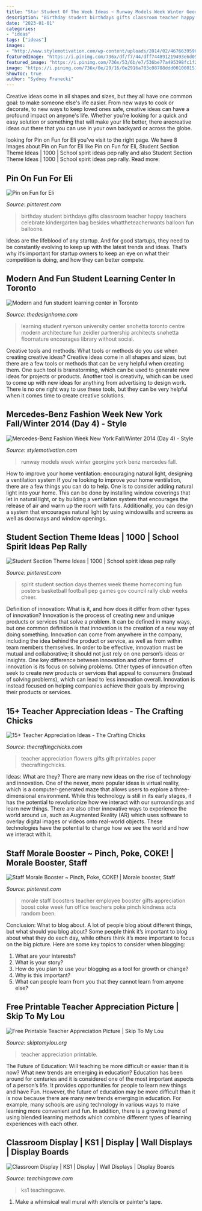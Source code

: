 ```yaml
---
title: "Star Student Of The Week Ideas ~ Runway Models Week Winter Georgine York Benz Mercedes Fall"
description: "Birthday student birthdays gifts classroom teacher happy teachers celebrate kindergarten bag besides whattheteacherwants balloon fun balloons"
date: "2023-01-01"
categories:
- "ideas"
tags: ["ideas"]
images:
- "http://www.stylemotivation.com/wp-content/uploads/2014/02/467663959GH00077_Georgine_R-620x931.jpg"
featuredImage: "https://i.pinimg.com/736x/df/f7/44/dff744891219493e6d057e1b61c6bb72--student-birthday-gifts-student-birthdays.jpg"
featured_image: "https://i.pinimg.com/736x/53/6b/e7/536be77a495398fc1f2bbba08c715f8c.jpg"
image: "https://i.pinimg.com/736x/0e/29/16/0e2916a703c08788ddd00100015102ec.jpg"
ShowToc: true
author: "Sydney Franecki"
---
```



Creative ideas come in all shapes and sizes, but they all have one common goal: to make someone else's life easier. From new ways to cook or decorate, to new ways to keep loved ones safe, creative ideas can have a profound impact on anyone's life. Whether you're looking for a quick and easy solution or something that will make your life better, there arecreative ideas out there that you can use in your own backyard or across the globe.

	

		
looking for Pin on Fun for Eli you've visit to the right page. We have 8 Images about Pin on Fun for Eli like Pin on Fun for Eli, Student Section Theme Ideas | 1000 | School spirit ideas pep rally and also Student Section Theme Ideas | 1000 | School spirit ideas pep rally. Read more:
		
    
## Pin On Fun For Eli

<img loading=lazy src="https://i.pinimg.com/736x/df/f7/44/dff744891219493e6d057e1b61c6bb72--student-birthday-gifts-student-birthdays.jpg" onerror="this.onerror=null;this.src='https://tse2.mm.bing.net/th?id=OIP.gVRAzFvQs0LwtBJHna1C4gHaLH&amp;pid=15.1';" alt="Pin on Fun for Eli">

_Source: pinterest.com_

>birthday student birthdays gifts classroom teacher happy teachers celebrate kindergarten bag besides whattheteacherwants balloon fun balloons. 

	

Ideas are the lifeblood of any startup. And for good startups, they need to be constantly evolving to keep up with the latest trends and ideas. That’s why it’s important for startup owners to keep an eye on what their competition is doing, and how they can better compete.

    
## Modern And Fun Student Learning Center In Toronto

<img loading=lazy src="http://thedesignhome.com/wp-content/uploads/2015/10/Modern-and-fun-student-learning-center-in-Toronto4.jpg" onerror="this.onerror=null;this.src='https://tse1.mm.bing.net/th?id=OIP.Gy_wuLw6Ns7u77_V8Dg0BQHaLH&amp;pid=15.1';" alt="Modern and fun student learning center in Toronto">

_Source: thedesignhome.com_

>learning student ryerson university center snohetta toronto centre modern architecture fun zeidler partnership architects snøhetta floornature encourages library without social. 

	

Creative tools and methods: What tools or methods do you use when creating creative ideas?
Creative ideas come in all shapes and sizes, but there are a few tools or methods that can be very helpful when creating them. One such tool is brainstorming, which can be used to generate new ideas for projects or products. Another tool is creativity, which can be used to come up with new ideas for anything from advertising to design work. There is no one right way to use these tools, but they can be very helpful when it comes time to create creative solutions.

    
## Mercedes-Benz Fashion Week New York Fall/Winter 2014 (Day 4) - Style

<img loading=lazy src="http://www.stylemotivation.com/wp-content/uploads/2014/02/467663959GH00077_Georgine_R-620x931.jpg" onerror="this.onerror=null;this.src='https://tse2.mm.bing.net/th?id=OIP.3iL1rXFTGvIzOUXTb7FHkgHaLH&amp;pid=15.1';" alt="Mercedes-Benz Fashion Week New York Fall/Winter 2014 (Day 4) - Style">

_Source: stylemotivation.com_

>runway models week winter georgine york benz mercedes fall. 

	

How to improve your home ventilation: encouraging natural light, designing a ventilation system
If you're looking to improve your home ventilation, there are a few things you can do to help. One is to consider adding natural light into your home. This can be done by installing window coverings that let in natural light, or by building a ventilation system that encourages the release of air and warm up the room with fans. Additionally, you can design a system that encourages natural light by using windowsills and screens as well as doorways and window openings.

    
## Student Section Theme Ideas | 1000 | School Spirit Ideas Pep Rally

<img loading=lazy src="https://i.pinimg.com/736x/53/6b/e7/536be77a495398fc1f2bbba08c715f8c.jpg" onerror="this.onerror=null;this.src='https://tse4.mm.bing.net/th?id=OIP.r916QjYcy5VkvAoQsvKgxQHaMF&amp;pid=15.1';" alt="Student Section Theme Ideas | 1000 | School spirit ideas pep rally">

_Source: pinterest.com_

>spirit student section days themes week theme homecoming fun posters basketball football pep games gov council rally club weeks cheer. 

	

Definition of innovation: What is it, and how does it differ from other types of innovation?
Innovation is the process of creating new and unique products or services that solve a problem. It can be defined in many ways, but one common definition is that innovation is the creation of a new way of doing something. Innovation can come from anywhere in the company, including the idea behind the product or service, as well as from within team members themselves. In order to be effective, innovation must be mutual and collaborative; it should not just rely on one person’s ideas or insights. 
One key difference between innovation and other forms of innovation is its focus on solving problems. Other types of innovation often seek to create new products or services that appeal to consumers (instead of solving problems), which can lead to less innovation overall. Innovation is instead focused on helping companies achieve their goals by improving their products or services.

    
## 15+ Teacher Appreciation Ideas - The Crafting Chicks

<img loading=lazy src="https://thecraftingchicks.com/wp-content/uploads/2015/04/Flowers-for-the-teacher.jpg" onerror="this.onerror=null;this.src='https://tse3.mm.bing.net/th?id=OIP._2TpWXtCmwdTi4cNQ3w3wwHaKE&amp;pid=15.1';" alt="15+ Teacher Appreciation Ideas - The Crafting Chicks">

_Source: thecraftingchicks.com_

>teacher appreciation flowers gifts gift printables paper thecraftingchicks. 

	

Ideas: What are they?
There are many new ideas on the rise of technology and innovation. One of the newer, more popular ideas is virtual reality, which is a computer-generated maze that allows users to explore a three-dimensional environment. While this technology is still in its early stages, it has the potential to revolutionize how we interact with our surroundings and learn new things. There are also other innovative ways to experience the world around us, such as Augmented Reality (AR) which uses software to overlay digital images or videos onto real-world objects. These technologies have the potential to change how we see the world and how we interact with it.

    
## Staff Morale Booster ~ Pinch, Poke, COKE! | Morale Booster, Staff

<img loading=lazy src="https://i.pinimg.com/736x/0e/29/16/0e2916a703c08788ddd00100015102ec.jpg" onerror="this.onerror=null;this.src='https://tse3.mm.bing.net/th?id=OIP.sc2_ub7NL7uJi9VP_E4vJQAAAA&amp;pid=15.1';" alt="Staff Morale Booster ~ Pinch, Poke, COKE! | Morale booster, Staff">

_Source: pinterest.com_

>morale staff boosters teacher employee booster gifts appreciation boost coke week fun office teachers poke pinch kindness acts random been. 

	

Conclusion: What to blog about.
A lot of people blog about different things, but what should you blog about? Some people think it’s important to blog about what they do each day, while others think it’s more important to focus on the big picture. Here are some key topics to consider when blogging:
1. What are your interests? 
2. What is your story? 
3. How do you plan to use your blogging as a tool for growth or change? 
4. Why is this important? 
5. What can people learn from you that they cannot learn from anyone else?

    
## Free Printable Teacher Appreciation Picture | Skip To My Lou

<img loading=lazy src="http://www.skiptomylou.org/wp-content/uploads/2016/04/free-printable-for-teacher-appreciation-1.jpg" onerror="this.onerror=null;this.src='https://tse3.mm.bing.net/th?id=OIP.K8XGfYF6Ins7QmQMCodRqgHaKu&amp;pid=15.1';" alt="Free Printable Teacher Appreciation Picture | Skip To My Lou">

_Source: skiptomylou.org_

>teacher appreciation printable. 

	

The Future of Education: Will teaching be more difficult or easier than it is now? What new trends are emerging in education?
Education has been around for centuries and it is considered one of the most important aspects of a person’s life. It provides opportunities for people to learn new things and have Fun. However, the future of education may be more difficult than it is now because there are many new trends emerging in education. For example, many schools are using technology in various ways to make learning more convenient and fun. In addition, there is a growing trend of using blended learning methods which combine different types of learning experiences with each other.

    
## Classroom Display | KS1 | Display | Wall Displays | Display Boards

<img loading=lazy src="https://www.teachingcave.com/wp-content/uploads/2013/10/Star.jpg" onerror="this.onerror=null;this.src='https://tse3.mm.bing.net/th?id=OIP.JSM7LuKsOx9R3LmZ2Li0awHaJ4&amp;pid=15.1';" alt="Classroom Display | KS1 | Display | Wall Displays | Display Boards">

_Source: teachingcave.com_

>ks1 teachingcave. 

	

1. Make a whimsical wall mural with stencils or painter's tape.

